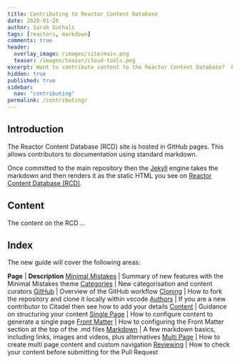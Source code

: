 ```yaml
---
title: Contributing to Reactor Content Database
date: 2020-01-28
author: Sarah Guthals
tags: [reactors, markdown]
comments: true
header:
  overlay_image: /images/site/main.png
  teaser: /images/teaser/cloud-tools.png
excerpt: Want to contribute content to the Reactor Content Database?  Read our guide.
hidden: true
published: true
sidebar:
  nav: "contributing"
permalink: /contributing/
---
```


## Introduction

The Reactor Content Database (RCD) site is hosted in GitHub pages.  This allows contributors to  documentation using standard markdown.

Once committed to the main repository then the [Jekyll](https://jekyllrb.com/docs/github-pages/) engine takes the markdown and then renders it as the static HTML you see on [Reactor Content Database (RCD)](https://reactorcontentdatabase.github.io).

## Content

The content on the RCD ...

## Index

The new guide will cover the following areas:

**Page** | **Description**
[Minimal Mistakes](minimalmistakes) | Summary of new features with the Minimal Mistakes theme
[Categories](categories) | New categorisation and content curators
[GitHub](github) | Overview of the GitHub workflow
[Cloning](cloning) | How to fork the repository and clone it locally within vscode
[Authors](authors) | If you are a new contributor to Citadel then see how to add your details
[Content](content) | Guidance on structuring your content
[Single Page](singlepage) | How to configure content to generate a single page
[Front Matter](frontmatter) | How to configuring the Front Matter section at the top of the .md files
[Markdown](markdown) | A few markdown basics, including links, images and videos, plus alternatives
[Multi Page](multipage) | How to create multi page content and custom navigation
[Reviewing](reviewing) | How to check your content before submitting for the Pull Request